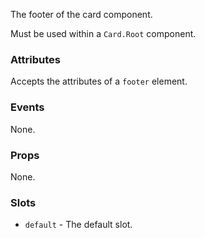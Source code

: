 The footer of the card component.

Must be used within a `Card.Root` component.

### Attributes

Accepts the attributes of a `footer` element.

### Events

None.

### Props

None.

### Slots

- `default` - The default slot.

<!-- @include(./example.md) -->
